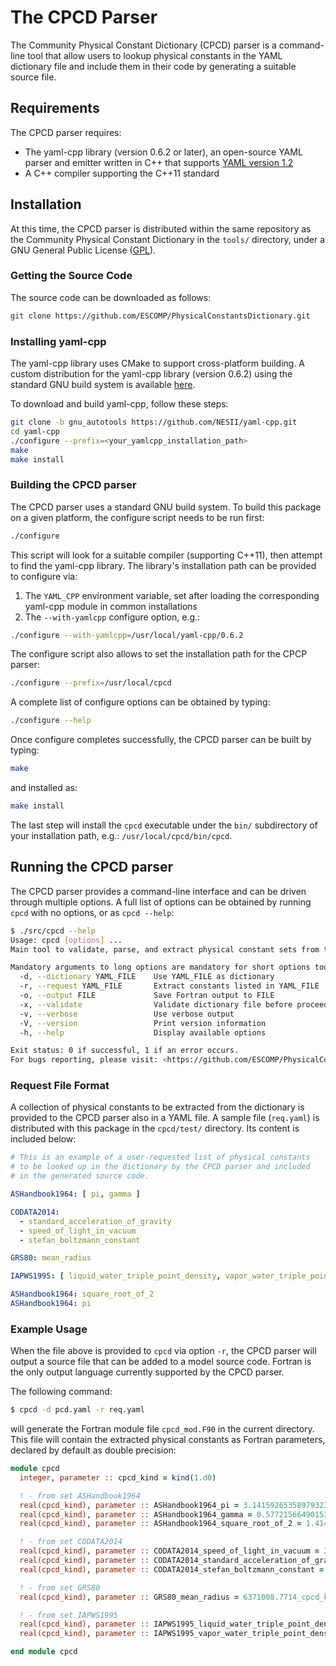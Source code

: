 # The CPCD Parser

The Community Physical Constant Dictionary (CPCD) parser is a command-line tool that allow users to lookup physical constants in the YAML dictionary file and include them in their code by generating a suitable source file.

## Requirements

The CPCD parser requires:
- The yaml-cpp library (version 0.6.2 or later), an open-source YAML parser and emitter written in C++ that supports [YAML version 1.2](https://yaml.org/spec/1.2/spec.html)
- A C++ compiler supporting the C++11 standard

## Installation

At this time, the CPCD parser is distributed within the same repository as the Community Physical Constant Dictionary in the `tools/` directory, under a GNU General Public License ([GPL](https://www.gnu.org/licenses/gpl-3.0.en.html)).

### Getting the Source Code

The source code can be downloaded as follows:

```bash
git clone https://github.com/ESCOMP/PhysicalConstantsDictionary.git
```

### Installing yaml-cpp

The yaml-cpp library uses CMake to support cross-platform building. A custom distribution for the yaml-cpp library (version 0.6.2) using the standard GNU build system is available [here](https://github.com/NESII/yaml-cpp/tree/gnu_autotools).

To download and build yaml-cpp, follow these steps:

```bash
git clone -b gnu_autotools https://github.com/NESII/yaml-cpp.git
cd yaml-cpp
./configure --prefix=<your_yamlcpp_installation_path>
make
make install
```

### Building the CPCD parser

The CPCD parser uses a standard GNU build system. To build this package on a given platform, the configure script needs to be run first:

```bash
./configure
```

This script will look for a suitable compiler (supporting C++11), then attempt to find the yaml-cpp library. The library's installation path can be provided to configure via:

1. The `YAML_CPP` environment variable, set after loading the corresponding yaml-cpp module in common installations
2. The `--with-yamlcpp` configure option, e.g.:

```bash
./configure --with-yamlcpp=/usr/local/yaml-cpp/0.6.2
```

The configure script also allows to set the installation path for the CPCP parser:

```bash
./configure --prefix=/usr/local/cpcd
```

A complete list of configure options can be obtained by typing:

```bash
./configure --help
```

Once configure completes successfully, the CPCD parser can be built by typing:

```bash
make
```

and installed as:

```bash
make install
```

The last step will install the `cpcd` executable under the `bin/` subdirectory of your installation path, e.g.: `/usr/local/cpcd/bin/cpcd`.

## Running the CPCD parser

The CPCD parser provides a command-line interface and can be driven through multiple options. A full list of options can be obtained by running `cpcd` with no options, or as `cpcd --help`:

```bash
$ ./src/cpcd --help
Usage: cpcd [options] ...
Main tool to validate, parse, and extract physical constant sets from the Community Physical Constant Dictionary

Mandatory arguments to long options are mandatory for short options too.
  -d, --dictionary YAML_FILE    Use YAML_FILE as dictionary
  -r, --request YAML_FILE       Extract constants listed in YAML_FILE
  -o, --output FILE             Save Fortran output to FILE
  -x, --validate                Validate dictionary file before proceeding
  -v, --verbose                 Use verbose output
  -V, --version                 Print version information
  -h, --help                    Display available options

Exit status: 0 if successful, 1 if an error occurs.
For bugs reporting, please visit: <https://github.com/ESCOMP/PhysicalConstantsDictionary>
```

### Request File Format

A collection of physical constants to be extracted from the dictionary is provided to the CPCD parser also in a YAML file. A sample file (`req.yaml`) is distributed with this package in the `cpcd/test/` directory. Its content is included below:

```yaml
# This is an example of a user-requested list of physical constants
# to be looked up in the dictionary by the CPCD parser and included
# in the generated source code.

ASHandbook1964: [ pi, gamma ]

CODATA2014:
  - standard_acceleration_of_gravity
  - speed_of_light_in_vacuum
  - stefan_boltzmann_constant

GRS80: mean_radius

IAPWS1995: [ liquid_water_triple_point_density, vapor_water_triple_point_density ]

ASHandbook1964: square_root_of_2
ASHandbook1964: pi
```

### Example Usage

When the file above is provided to `cpcd` via option `-r`, the CPCD parser will output a source file that can be added to a model source code. Fortran is the only output language currently supported by the CPCD parser.

The following command:

```bash
$ cpcd -d pcd.yaml -r req.yaml
```

will generate the Fortran module file `cpcd_mod.F90` in the current directory. This file will contain the extracted physical constants as Fortran parameters, declared by default as double precision:

```fortran
module cpcd
  integer, parameter :: cpcd_kind = kind(1.d0)

  ! - from set ASHandbook1964
  real(cpcd_kind), parameter :: ASHandbook1964_pi = 3.141592653589793238462643_cpcd_kind
  real(cpcd_kind), parameter :: ASHandbook1964_gamma = 0.577215664901532860606512_cpcd_kind
  real(cpcd_kind), parameter :: ASHandbook1964_square_root_of_2 = 1.4142135623730950488_cpcd_kind

  ! - from set CODATA2014
  real(cpcd_kind), parameter :: CODATA2014_speed_of_light_in_vacuum = 299792458_cpcd_kind
  real(cpcd_kind), parameter :: CODATA2014_standard_acceleration_of_gravity = 9.80665_cpcd_kind
  real(cpcd_kind), parameter :: CODATA2014_stefan_boltzmann_constant = 5.67036713E-08_cpcd_kind

  ! - from set GRS80
  real(cpcd_kind), parameter :: GRS80_mean_radius = 6371008.7714_cpcd_kind

  ! - from set IAPWS1995
  real(cpcd_kind), parameter :: IAPWS1995_liquid_water_triple_point_density = 999.793_cpcd_kind
  real(cpcd_kind), parameter :: IAPWS1995_vapor_water_triple_point_density = 0.00485458_cpcd_kind

end module cpcd
```

